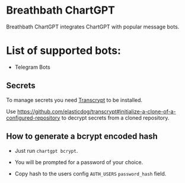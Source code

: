 # Breathbath ChartGPT

Breathbath ChartGPT integrates ChartGPT with popular message bots. 

# List of supported bots:
- Telegram Bots

## Secrets
To manage secrets you need [Transcrypt](https://github.com/elasticdog/transcrypt) to be installed.

Use https://github.com/elasticdog/transcrypt#initialize-a-clone-of-a-configured-repository to decrypt secrets from a cloned repository. 

## How to generate a bcrypt encoded hash

- Just run `chartgpt bcrypt`. 

- You will be prompted for a password of your choice.

- Copy hash to the users config `AUTH_USERS` `password_hash` field.